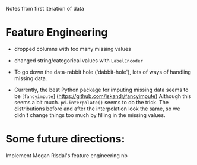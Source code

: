 Notes from first iteration of data 

# Feature Engineering

- dropped columns with too many missing values 

- changed string/categorical values with `LabelEncoder`

- To go down the data-rabbit hole ('dabbit-hole'), lots of ways of handling missing data. 

- Currently, the best Python package for imputing missing data seems to be [`fancyimpute`]
(https://github.com/iskandr/fancyimpute) Although this seems a bit much. `pd.interpolate()` seems to do the trick. 
The distributions before and after the interpolation look the same, so we didn't change things too much by filling in 
the missing values. 

# Some future directions: 
Implement Megan Risdal's feature engineering nb 
